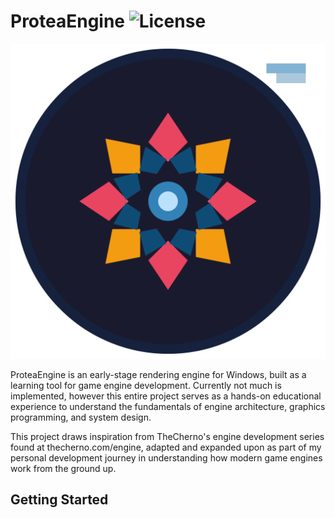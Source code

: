 # ProteaEngine ![License](https://img.shields.io/badge/license-Apache%202.0-blue)

![ProteaEngine](/Resources/Documentation/Protea_Engine_Logo_2160.png?raw=true "ProteaEngine")

ProteaEngine is an early-stage rendering engine for Windows, built as a learning tool for game engine development.
Currently not much is implemented, however this entire project serves as a hands-on educational experience to understand
the fundamentals of engine architecture, graphics programming, and system design.

This project draws inspiration from TheCherno's engine development series found at thecherno.com/engine, adapted and
expanded upon as part of my personal development journey in understanding how modern game engines work from the ground
up.

## Getting Started